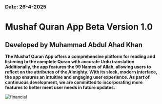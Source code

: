 <h3>Date: 26-4-2025</h3>
<h1>Mushaf Quran App Beta Version 1.0</h1>
<h2>Developed by Muhammad Abdul Ahad Khan</h2>

<p><b>The Mushaf Quran App offers a comprehensive platform for reading and listening to the complete Quran with accurate Urdu translation.
Additionally, the app features the 99 Names of Allah, allowing users to reflect on the attributes of the Almighty.
With its sleek, modern interface, the app ensures an intuitive and engaging user experience.
As part of continuous development, we are committed to incorporating more features to better meet user needs in future updates.</b></p>


![financial](https://github.com/user-attachments/assets/baefb04f-644f-4985-88b3-1b372ef835a7)
